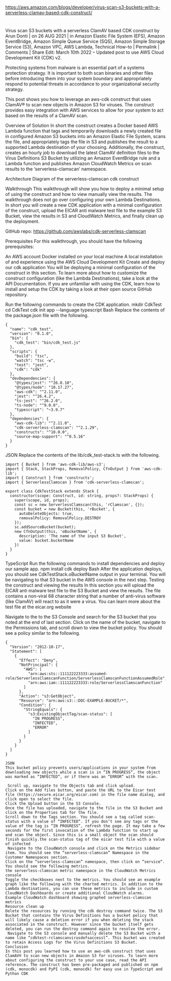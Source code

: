 
##
#
https://aws.amazon.com/blogs/developer/virus-scan-s3-buckets-with-a-serverless-clamav-based-cdk-construct/
#
##

Virus scan S3 buckets with a serverless ClamAV based CDK construct
by Arun Donti | on 26 AUG 2021 | in Amazon Elastic File System (EFS), Amazon EventBridge, Amazon Simple Queue Service (SQS), Amazon Simple Storage Service (S3), Amazon VPC, AWS Lambda, Technical How-to | Permalink |  Comments |  Share
Edit: March 10th 2022 – Updated post to use AWS Cloud Development Kit (CDK) v2.

Protecting systems from malware is an essential part of a systems protection strategy. It is important to both scan binaries and other files before introducing them into your system boundary and appropriately respond to potential threats in accordance to your organizational security strategy.

This post shows you how to leverage an aws-cdk construct that uses ClamAV® to scan new objects in Amazon S3 for viruses. The construct provides easy integration with AWS services to allow for your system to act based on the results of a ClamAV scan.

Overview of Solution
In short the construct creates a Docker based AWS Lambda function that tags and temporarily downloads a newly created file in configured Amazon S3 buckets into an Amazon Elastic File System, scans the file, and appropriately tags the file in S3 and publishes the result to a supported Lambda destination of your choosing. Additionally, the construct, creates an hourly job to download the latest ClamAV definition files to the Virus Definitions S3 Bucket by utilizing an Amazon EventBridge rule and a Lambda function and publishes Amazon CloudWatch Metrics on scan results to the ‘serverless-clamscan’ namespace.

Architecture Diagram of the serverless-clamscan cdk construct

Walkthrough
This walkthrough will show you how to deploy a minimal setup of using the construct and how to view manually view the results. The walkthrough does not go over configuring your own Lambda Destinations. In short you will create a new CDK application with a minimal configuration of the construct, upload the EICAR anti malware test file to the example S3 Bucket, view the results in S3 and CloudWatch Metrics, and finally clean up the deployment.

GitHub repo: https://github.com/awslabs/cdk-serverless-clamscan

Prerequisites
For this walkthrough, you should have the following prerequisites:

An AWS account
Docker installed on your local machine
A local installation of and experience using the AWS Cloud Development Kit
Create and deploy our cdk application
You will be deploying a minimal configuration of the construct in this section. To learn more about how to customize the construct configuration (like the Lambda Destinations), take a look at the API Documentation. If you are unfamiliar with using the CDK, learn how to install and setup the CDK by taking a look at their open source GitHub repository.

Run the following commands to create the CDK application.
mkdir CdkTest
cd CdkTest
cdk init app --language typescript
Bash
Replace the contents of the package.json file with the following.

```
{
  "name": "cdk_test",
  "version": "0.1.0",
  "bin": {
    "cdk_test": "bin/cdk_test.js"
  },
  "scripts": {
    "build": "tsc",
    "watch": "tsc -w",
    "test": "jest",
    "cdk": "cdk"
  },
  "devDependencies": {
    "@types/jest": "^26.0.10",
    "@types/node": "10.17.27",
    "aws-cdk": "^2.11.0",
    "jest": "^26.4.2",
    "ts-jest": "^26.2.0",
    "ts-node": "^9.0.0",
    "typescript": "~3.9.7"
  },
  "dependencies": {
    "aws-cdk-lib": "^2.11.0",
    "cdk-serverless-clamscan": "^2.1.29",
    "constructs": "^10.0.0",
    "source-map-support": "^0.5.16"
  }
}
```

JSON
 Replace the contents of the lib/cdk_test-stack.ts with the following.

```
import { Bucket } from 'aws-cdk-lib/aws-s3';
import { Stack, StackProps, RemovalPolicy, CfnOutput } from 'aws-cdk-lib';
import { Construct } from 'constructs';
import { ServerlessClamscan } from 'cdk-serverless-clamscan';

export class CdkTestStack extends Stack {
  constructor(scope: Construct, id: string, props?: StackProps) {
    super(scope, id, props);
    const sc = new ServerlessClamscan(this, 'rClamscan', {});
    const bucket = new Bucket(this, 'rBucket', {
      autoDeleteObjects: true,
      removalPolicy: RemovalPolicy.DESTROY
    });
    sc.addSourceBucket(bucket);
    new CfnOutput(this, 'oBucketName', {
      description: 'The name of the input S3 Bucket',
      value: bucket.bucketName
    })
  }
}
```
TypeScript
Run the following commands to install dependencies and deploy our sample app.
npm install
cdk deploy
Bash
After the application deploys, you should see CdkTestStack.oBucketName output in your terminal. You will be navigating to that S3 bucket in the AWS console in the next step.
Testing the construct and viewing the results
In this section you will upload the EICAR anti malware test file to the S3 Bucket and view the results. The file contains a non-viral 68 character string that a number of anti-virus software (like ClamAV) will react to as it were a virus. You can learn more about the test file at the eicar.org website

Navigate to the to the S3 Console and search for the S3 bucket that you noted at the end of last section.
Click on the name of the bucket, navigate to the Permissions tab, and scroll down to view the bucket policy. You should see a policy similar to the following.
```
{
  "Version": "2012-10-17",
  "Statement": [
    {
      "Effect": "Deny",
      "NotPrincipal": {
        "AWS": [
          "arn:aws:sts::111122223333:assumed-role/ServerlessClamscanFunction/ServerlessClamscanFunctionAssumedRole",
          "arn:aws:iam::111122223333:role/ServerlessClamscanFunction"
        ]
      },
      "Action": "s3:GetObject",
      "Resource": "arn:aws:s3:::DOC-EXAMPLE-BUCKET/*",
      "Condition": {
        "StringEquals": {
          "s3:ExistingObjectTag/scan-status": [
            "IN PROGRESS",
            "INFECTED",
            "ERROR"
          ]
        }
      }
    }
  ]
}

JSON
This bucket policy prevents users/applications in your system from downloading new objects while a scan is in “IN PROGRESS“, the object was marked as “INFECTED“, or if there was an “ERROR” with the scan.

 Scroll up, navigate to the Objects tab and click upload.
Click on the Add files button, and paste the URL to the Eicar test file (https://secure.eicar.org/eicar.com) in the file name dialog, and click open to select the file.
Click the Upload button in the S3 Console.
Once the file has uploaded, navigate to the file in the S3 Bucket and click on the Properties tab for the file.
Scroll down to the Tags section. You should see a tag called scan-status with a value of “INFECTED“. If you don’t see any tags or the value of the tag is “IN PROGRESS“, refresh the page. It may take a few seconds for the first invocation of the Lambda function to start up and scan the object. Since this is a small object the scan should finish quickly.the scan-status tag of the eicar test file with a value of infected
 Navigate to the CloudWatch console and click on the Metrics sidebar item. You should see the “serverless-clamscan” Namespace in the Customer Namespaces section.
Click on the “serverless-clamscan” namespace, then click on “service“. You should see the following metrics.
the serverless-clamscan metric namespace in the CloudWatch Metrics console
Toggle the checkboxes next to the metrics. You should see an example graph like the following with the charted metrics. In addition to the Lambda destinations, you can use these metrics to include in custom CloudWatch Dashboards or create additional CloudWatch alarms.
Example CloudWatch dashboard showing graphed serverless-clamscan metrics
Resource clean up
Delete the resources by running the cdk destroy command twice. The S3 Bucket that contains the Virus Definitions has a bucket policy that will likely cause a deletion error if you when deleting the stack associated in the construct. However since the bucket itself gets deleted, you can run the destroy command again to resolve the error.
 Navigate to the S3 console and manually delete the S3 Bucket with a name like “cdktest-rclamscanvirusdefsaccessl”. This bucket was created to retain Access Logs for the Virus Definitions S3 Bucket.
Conclusion
In this post you learned how to use an aws-cdk construct that uses ClamAV® to scan new objects in Amazon S3 for viruses. To learn more about configuring the construct to your use case, read the API reference. The construct has been pre-packaged and published on npm (cdk, monocdk) and PyPI (cdk, monocdk) for easy use in TypeScript and Python CDK
